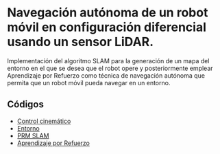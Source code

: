 # Navegación autónoma de un robot móvil en configuración diferencial usando un sensor LiDAR.
Implementación del algoritmo SLAM para la generación de un mapa del entorno en el que se desea que el robot opere y posteriormente emplear Aprendizaje por Refuerzo como técnica de navegación autónoma que permita que un robot móvil pueda navegar en un entorno.

## Códigos
- [Control cinemático](https://github.com/itzchav/Control-cinematico-turtlebot)
- [Entorno](https://github.com/itzchav/Entorno-Division-Estudios-Posgrado/tree/main)
- [PRM SLAM](https://github.com/itzchav/PRM_SLAM_Control_cinematico)
- [Aprendizaje por Refuerzo](https://github.com/itzchav/Navegacion-con-Aprendizaje-por-Refuerzo)
